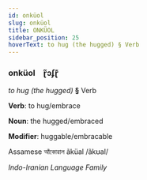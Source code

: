 ```yaml
---
id: onküol
slug: onküol
title: ONKÜOL
sidebar_position: 25
hoverText: to hug (the hugged) § Verb
---
```


### onküol&emsp;<span kind="abugida">ɽ̃ɔʄɽ͊</span>

*to hug (the hugged)* **§** Verb

**Verb**: to hug/embrace

**Noun**: the hugged/embraced

**Modifier**: huggable/embracable

Assamese আঁকোৱাল ãküal /ãkʊal/

*Indo-Iranian Language Family*